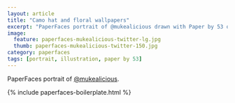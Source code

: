 ```yaml
---
layout: article
title: "Camo hat and floral wallpapers"
excerpt: "PaperFaces portrait of @mukealicious drawn with Paper by 53 on an iPad."
image: 
  feature: paperfaces-mukealicious-twitter-lg.jpg
  thumb: paperfaces-mukealicious-twitter-150.jpg
category: paperfaces
tags: [portrait, illustration, paper by 53]
---
```


PaperFaces portrait of [@mukealicious](http://twitter.com/mukealicious).

{% include paperfaces-boilerplate.html %}